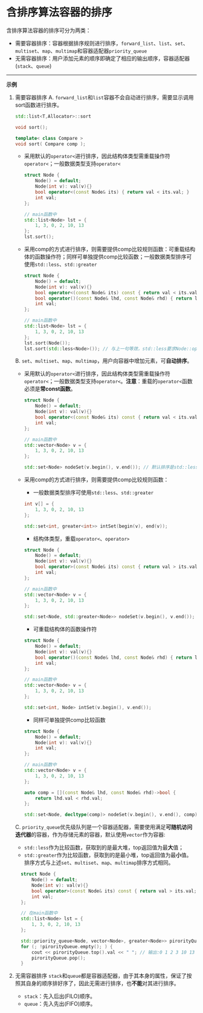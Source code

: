 # 含排序算法容器的排序

含排序算法容器的排序可分为两类：
* 需要容器排序：容器根据排序规则进行排序，`forward_list`、`list`、`set`、`multiset`、`map`、`multimap`和容器适配器`priority_queue`
* 无需容器排序：用户添加元素的顺序即确定了相应的输出顺序，容器适配器(`stack`、`queue`)

***

**示例**

1. 需要容器排序
    A. `forward_list`和`list`容器不会自动进行排序，需要显示调用sort函数进行排序。

    ```c++
    std::list<T,Allocator>::sort

    void sort();

    template< class Compare > 
    void sort( Compare comp );
    ```

      * 采用默认的`operator<`进行排序，因此结构体类型需重载操作符`operator<`；一般数据类型支持`operator<`

        ```c++
        struct Node {
            Node() = default;
            Node(int v): val(v){}
            bool operator<(const Node& its) { return val < its.val; }
            int val;
        };

        // main函数中
        std::list<Node> lst = {
            1, 3, 0, 2, 10, 13
        };
        lst.sort();

        ```

      * 采用comp的方式进行排序，则需要提供comp比较规则函数：可重载结构体的函数操作符；同样可单独提供comp比较函数；一般数据类型排序可使用`std::less`、`std::greater`

        ```c++
        struct Node {
            Node() = default;
            Node(int v): val(v){}
            bool operator<(const Node& its) const { return val < its.val; }
            bool operator()(const Node& lhd, const Node& rhd) { return lhd.val < rhd.val; }
            int val;
        };

        // main函数中
        std::list<Node> lst = {
            1, 3, 0, 2, 10, 13
        };
        lst.sort(Node());
        lst.sort(std::less<Node>()); // 与上一句等效，std::less要求Node::operator<为const 函数
        ```

    B. `set`、`multiset`、`map`、`multimap`，用户向容器中增加元素，可**自动排序**。
      * 采用默认的`operator<`进行排序，因此结构体类型需重载操作符`operator<`；一般数据类型支持`operator<`。**注意**：重载的`operator<`函数必须是**常const函数**。 

        ```c++
        struct Node {
            Node() = default;
            Node(int v): val(v){}
            bool operator<(const Node& its) const { return val < its.val; }
            int val;
        };

        // main函数中
        std::vector<Node> v = {
            1, 3, 0, 2, 10, 13
        };

        std::set<Node> nodeSet(v.begin(), v.end()); // 默认排序是std::less函数要求Node::operator<函数为const函数
        ```

      * 采用comp的方式进行排序，则需要提供comp比较规则函数：
        * 一般数据类型排序可使用`std::less`、`std::greater`

        ```c++
        int v[] = {
            1, 3, 0, 2, 10, 13
        };

        std::set<int, greater<int>> intSet(begin(v), end(v));
        ```

        * 结构体类型，重载`operator<`、`operator>`

        ```c++
        struct Node {
            Node() = default;
            Node(int v): val(v){}
            bool operator>(const Node& its) const { return val > its.val; }
            int val;
        };

        // main函数中
        std::vector<Node> v = {
            1, 3, 0, 2, 10, 13
        };

        std::set<Node, std::greater<Node>> nodeSet(v.begin(), v.end()); //std::greater函数要求Node::operator>为const常函数
        ```

        * 可重载结构体的函数操作符

        ```c++
        struct Node {
            Node() = default;
            Node(int v): val(v){}
            bool operator()(const Node& lhd, const Node& rhd) { return lhd.val < rhd.val; }
            int val;
        };

        // main函数中
        std::vector<Node> v = {
            1, 3, 0, 2, 10, 13
        };

        std::set<int, Node> intSet(v.begin(), v.end());
        ```

        * 同样可单独提供comp比较函数

        ```c++
        struct Node {
            Node() = default;
            Node(int v): val(v){}
            int val;
        };

        // main函数中
        std::vector<Node> v = {
            1, 3, 0, 2, 10, 13
        };

        auto comp = [](const Node& lhd, const Node& rhd)->bool { 
            return lhd.val < rhd.val; 
        };

        std::set<Node, decltype(comp)> nodeSet(v.begin(), v.end(), comp);
        ```


    C. `priority_queue`优先级队列是一个容器适配器，需要使用满足**可随机访问迭代器**的容器，作为存储元素的容器，默认使用`vector`作为容器:
      * `std::less`作为比较函数，获取到的是最大堆，top返回值为最**大**值；
      * `std::greater`作为比较函数，获取到的是最小堆，top返回值为最**小**值。
      排序方式与上述`set`、`multiset`、`map`、`multimap`排序方式相同。
    
      ```c++
        struct Node {
            Node() = default;
            Node(int v): val(v){}
            bool operator>(const Node& its) const { return val > its.val; }
            int val;
        };
    
        // 在main函数中
        std::list<Node> lst = {
            1, 3, 0, 2, 10, 13
        };
    
        std::priority_queue<Node, vector<Node>, greater<Node>> pirorityQueue(lst.begin(), lst.end());
        for (; !pirorityQueue.empty(); ) {
            cout << pirorityQueue.top().val << " "; // 输出:0 1 2 3 10 13
            pirorityQueue.pop();
        }
      ```



2. 无需容器排序
   `stack`和`queue`都是容器适配器，由于其本身的属性，保证了按照其自身的顺序排好序了，因此无需进行排序，也**不能**对其进行排序。
   * `stack`：先入后出(FILO)顺序。
   * `queue`：先入先出(FIFO)顺序。
